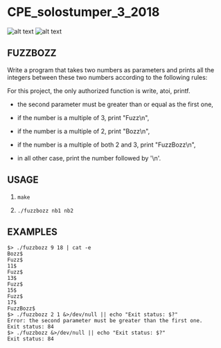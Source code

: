 # CPE_solostumper_3_2018

![alt text](https://forthebadge.com/images/badges/made-with-c.svg) 
![alt text](https://forthebadge.com/images/badges/built-with-love.svg)

## FUZZBOZZ

Write a program that takes two numbers as parameters and prints all the integers between these two numbers according to the following rules:

For this project, the only authorized function is write, atoi, printf.

* the second parameter must be greater than or equal as the first one,

* if the number is a multiple of 3, print "Fuzz\n",

* if the number is a multiple of 2, print "Bozz\n",

* if the number is a multiple of both 2 and 3, print "FuzzBozz\n",

* in all other case, print the number followed by '\n'.

## USAGE

1) `make`

2) `./fuzzbozz nb1 nb2`

## EXAMPLES
```
$> ./fuzzbozz 9 18 | cat -e
Bozz$
Fuzz$
11$
Fuzz$
13$
Fuzz$
15$
Fuzz$
17$
FuzzBozz$
$> ./fuzzbozz 2 1 &>/dev/null || echo "Exit status: $?"
Error: the second parameter must be greater than the first one.
Exit status: 84
$> ./fuzzbozz &>/dev/null || echo "Exit status: $?"
Exit status: 84
```

